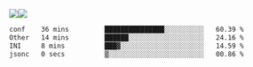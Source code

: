 <div style="display: flex; flex-direction: row;">
<img style="height: auto; width: auto;" class="img" src="https://raw.githubusercontent.com/blazepp/github-stats/master/generated/overview.svg#gh-dark-mode-only" />
<img style="height: auto; width: auto;" class="img" src="https://raw.githubusercontent.com/blazepp/github-stats/master/generated/languages.svg#gh-dark-mode-only" />
</div>

<div style="display: flex; flex-direction: row;">
<!--START_SECTION:waka-->

```txt
conf    36 mins         ███████████████░░░░░░░░░░   60.39 %
Other   14 mins         ██████░░░░░░░░░░░░░░░░░░░   24.16 %
INI     8 mins          ███▓░░░░░░░░░░░░░░░░░░░░░   14.59 %
jsonc   0 secs          ▒░░░░░░░░░░░░░░░░░░░░░░░░   00.86 %
```

<!--END_SECTION:waka-->
</div>
